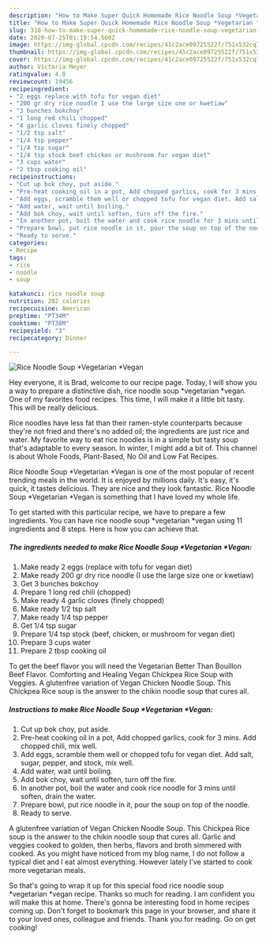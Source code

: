 ```yaml
---
description: "How to Make Super Quick Homemade Rice Noodle Soup *Vegetarian *Vegan"
title: "How to Make Super Quick Homemade Rice Noodle Soup *Vegetarian *Vegan"
slug: 310-how-to-make-super-quick-homemade-rice-noodle-soup-vegetarian-vegan
date: 2020-07-25T01:19:54.560Z
image: https://img-global.cpcdn.com/recipes/41c2ace09725522f/751x532cq70/rice-noodle-soup-vegetarian-vegan-recipe-main-photo.jpg
thumbnail: https://img-global.cpcdn.com/recipes/41c2ace09725522f/751x532cq70/rice-noodle-soup-vegetarian-vegan-recipe-main-photo.jpg
cover: https://img-global.cpcdn.com/recipes/41c2ace09725522f/751x532cq70/rice-noodle-soup-vegetarian-vegan-recipe-main-photo.jpg
author: Victoria Meyer
ratingvalue: 4.8
reviewcount: 19456
recipeingredient:
- "2 eggs replace with tofu for vegan diet"
- "200 gr dry rice noodle I use the large size one or kwetiaw"
- "3 bunches bokchoy"
- "1 long red chili chopped"
- "4 garlic cloves finely chopped"
- "1/2 tsp salt"
- "1/4 tsp pepper"
- "1/4 tsp sugar"
- "1/4 tsp stock beef chicken or mushroom for vegan diet"
- "3 cups water"
- "2 tbsp cooking oil"
recipeinstructions:
- "Cut up bok choy, put aside."
- "Pre-heat cooking oil in a pot, Add chopped garlics, cook for 3 mins. Add chopped chili, mix well."
- "Add eggs, scramble them well or chopped tofu for vegan diet. Add salt, sugar, pepper, and stock, mix well."
- "Add water, wait until boiling."
- "Add bok choy, wait until soften, turn off the fire."
- "In another pot, boil the water and cook rice noodle for 3 mins until soften, drain the water."
- "Prepare bowl, put rice noodle in it, pour the soup on top of the noodle."
- "Ready to serve."
categories:
- Recipe
tags:
- rice
- noodle
- soup

katakunci: rice noodle soup 
nutrition: 202 calories
recipecuisine: American
preptime: "PT34M"
cooktime: "PT38M"
recipeyield: "3"
recipecategory: Dinner

---
```



![Rice Noodle Soup *Vegetarian *Vegan](https://img-global.cpcdn.com/recipes/41c2ace09725522f/751x532cq70/rice-noodle-soup-vegetarian-vegan-recipe-main-photo.jpg)

Hey everyone, it is Brad, welcome to our recipe page. Today, I will show you a way to prepare a distinctive dish, rice noodle soup *vegetarian *vegan. One of my favorites food recipes. This time, I will make it a little bit tasty. This will be really delicious.

Rice noodles have less fat than their ramen-style counterparts because they&#39;re not fried and there&#39;s no added oil; the ingredients are just rice and water. My favorite way to eat rice noodles is in a simple but tasty soup that&#39;s adaptable to every season. In winter, I might add a bit of. This channel is about Whole Foods, Plant-Based, No Oil and Low Fat Recipes.

Rice Noodle Soup *Vegetarian *Vegan is one of the most popular of recent trending meals in the world. It is enjoyed by millions daily. It's easy, it's quick, it tastes delicious. They are nice and they look fantastic. Rice Noodle Soup *Vegetarian *Vegan is something that I have loved my whole life.


To get started with this particular recipe, we have to prepare a few ingredients. You can have rice noodle soup *vegetarian *vegan using 11 ingredients and 8 steps. Here is how you can achieve that.

<!--inarticleads1-->

##### The ingredients needed to make Rice Noodle Soup *Vegetarian *Vegan:

1. Make ready 2 eggs (replace with tofu for vegan diet)
1. Make ready 200 gr dry rice noodle (I use the large size one or kwetiaw)
1. Get 3 bunches bokchoy
1. Prepare 1 long red chili (chopped)
1. Make ready 4 garlic cloves (finely chopped)
1. Make ready 1/2 tsp salt
1. Make ready 1/4 tsp pepper
1. Get 1/4 tsp sugar
1. Prepare 1/4 tsp stock (beef, chicken, or mushroom for vegan diet)
1. Prepare 3 cups water
1. Prepare 2 tbsp cooking oil


To get the beef flavor you will need the Vegetarian Better Than Bouillon Beef Flavor. Comforting and Healing Vegan Chickpea Rice Soup with Veggies. A glutenfree variation of Vegan Chicken Noodle Soup. This Chickpea Rice soup is the answer to the chikin noodle soup that cures all. 

<!--inarticleads2-->

##### Instructions to make Rice Noodle Soup *Vegetarian *Vegan:

1. Cut up bok choy, put aside.
1. Pre-heat cooking oil in a pot, Add chopped garlics, cook for 3 mins. Add chopped chili, mix well.
1. Add eggs, scramble them well or chopped tofu for vegan diet. Add salt, sugar, pepper, and stock, mix well.
1. Add water, wait until boiling.
1. Add bok choy, wait until soften, turn off the fire.
1. In another pot, boil the water and cook rice noodle for 3 mins until soften, drain the water.
1. Prepare bowl, put rice noodle in it, pour the soup on top of the noodle.
1. Ready to serve.


A glutenfree variation of Vegan Chicken Noodle Soup. This Chickpea Rice soup is the answer to the chikin noodle soup that cures all. Garlic and veggies cooked to golden, then herbs, flavors and broth simmered with cooked. As you might have noticed from my blog name, I do not follow a typical diet and I eat almost everything. However lately I&#39;ve started to cook more vegetarian meals. 

So that's going to wrap it up for this special food rice noodle soup *vegetarian *vegan recipe. Thanks so much for reading. I am confident you will make this at home. There's gonna be interesting food in home recipes coming up. Don't forget to bookmark this page in your browser, and share it to your loved ones, colleague and friends. Thank you for reading. Go on get cooking!

